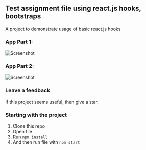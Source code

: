 ## Test assignment file using react.js hooks, bootstraps 
A project to demonstrate usage of basic react.js hooks  


### App Part 1:      
![Screenshot]()   


### App Part 2:   
![Screenshot]()   



### Leave a feedback
If this project seems useful, then give a star.



### Starting with the project   
1. Clone this repo  
2. Open file
2. Run `npm install`   
3. And then run file with `npm start`  



